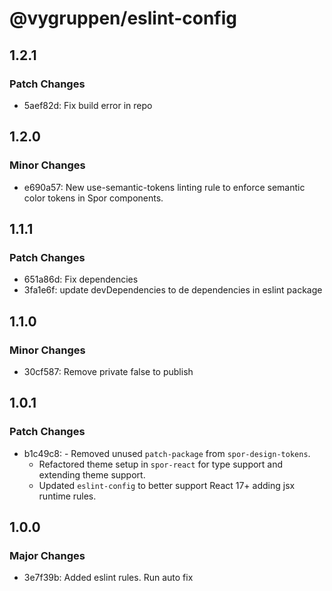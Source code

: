 # @vygruppen/eslint-config

## 1.2.1

### Patch Changes

- 5aef82d: Fix build error in repo

## 1.2.0

### Minor Changes

- e690a57: New use-semantic-tokens linting rule to enforce semantic color tokens in Spor components.

## 1.1.1

### Patch Changes

- 651a86d: Fix dependencies
- 3fa1e6f: update devDependencies to de dependencies in eslint package

## 1.1.0

### Minor Changes

- 30cf587: Remove private false to publish

## 1.0.1

### Patch Changes

- b1c49c8: - Removed unused `patch-package` from `spor-design-tokens`.
  - Refactored theme setup in `spor-react` for type support and extending theme support.
  - Updated `eslint-config` to better support React 17+ adding jsx runtime rules.

## 1.0.0

### Major Changes

- 3e7f39b: Added eslint rules. Run auto fix

